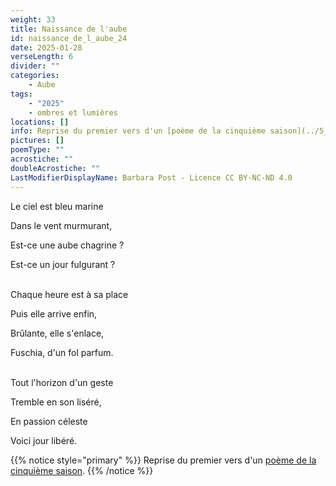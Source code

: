 ```yaml
---
weight: 33
title: Naissance de l'aube
id: naissance_de_l_aube_24
date: 2025-01-28
verseLength: 6
divider: ""
categories:
    - Aube
tags:
    - "2025"
    - ombres et lumières
locations: []
info: Reprise du premier vers d'un [poème de la cinquième saison](../5_cinquieme_saison/matin_celeste).
pictures: []
poemType: ""
acrostiche: ""
doubleAcrostiche: ""
LastModifierDisplayName: Barbara Post - Licence CC BY-NC-ND 4.0
---
```

Le ciel est bleu marine

Dans le vent murmurant,

Est-ce une aube chagrine ?

Est-ce un jour fulgurant ?

 \
Chaque heure est à sa place

Puis elle arrive enfin,

Brûlante, elle s'enlace,

Fuschia, d'un fol parfum.

 \
Tout l'horizon d'un geste

Tremble en son liséré,

En passion céleste

Voici jour libéré.

<!-- FM:Snippet:Start data:{"id":"_simpleNotice","fields":[{"name":"content","value":""}]} -->
{{% notice style="primary" %}}
Reprise du premier vers d'un [poème de la cinquième saison](../5_cinquieme_saison/matin_celeste).
{{% /notice %}}
<!-- FM:Snippet:End -->